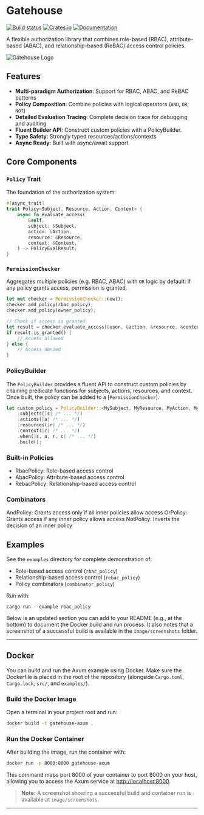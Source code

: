 # Gatehouse 

[![Build status](https://github.com/thepartly/gatehouse/actions/workflows/ci.yml/badge.svg?branch=main)](https://github.com/thepartly/gatehouse/actions/workflows/ci.yml)
[![Crates.io](https://img.shields.io/crates/v/gatehouse)](https://crates.io/crates/gatehouse)
[![Documentation](https://docs.rs/gatehouse/badge.svg)](https://docs.rs/gatehouse)

A flexible authorization library that combines role-based (RBAC), attribute-based (ABAC), and relationship-based (ReBAC) access control policies.

![Gatehouse Logo](https://raw.githubusercontent.com/thepartly/gatehouse/main/.github/logo.svg)

## Features
- **Multi-paradigm Authorization**: Support for RBAC, ABAC, and ReBAC patterns
- **Policy Composition**: Combine policies with logical operators (`AND`, `OR`, `NOT`)
- **Detailed Evaluation Tracing**: Complete decision trace for debugging and auditing
- **Fluent Builder API**: Construct custom policies with a PolicyBuilder.
- **Type Safety**: Strongly typed resources/actions/contexts
- **Async Ready**: Built with async/await support

## Core Components

### `Policy` Trait

The foundation of the authorization system:

```rust
#[async_trait]
trait Policy<Subject, Resource, Action, Context> {
    async fn evaluate_access(
        &self,
        subject: &Subject,
        action: &Action,
        resource: &Resource,
        context: &Context,
    ) -> PolicyEvalResult;
}
```

### `PermissionChecker`

Aggregates multiple policies (e.g. RBAC, ABAC) with `OR` logic by default: if any policy grants access, permission is granted.

```rust
let mut checker = PermissionChecker::new();
checker.add_policy(rbac_policy);
checker.add_policy(owner_policy);

// Check if access is granted
let result = checker.evaluate_access(&user, &action, &resource, &context).await;
if result.is_granted() {
    // Access allowed
} else {
    // Access denied
}
```

### PolicyBuilder
The `PolicyBuilder` provides a fluent API to construct custom policies by chaining predicate functions for 
subjects, actions, resources, and context. Once built, the policy can be added to a [`PermissionChecker`].

```rust
let custom_policy = PolicyBuilder::<MySubject, MyResource, MyAction, MyContext>::new("CustomPolicy")
    .subjects(|s| /* ... */)
    .actions(|a| /* ... */)
    .resources(|r| /* ... */)
    .context(|c| /* ... */)
    .when(|s, a, r, c| /* ... */)
    .build();
```

### Built-in Policies
- RbacPolicy: Role-based access control
- AbacPolicy: Attribute-based access control
- RebacPolicy: Relationship-based access control

### Combinators

AndPolicy: Grants access only if all inner policies allow access
OrPolicy: Grants access if any inner policy allows access
NotPolicy: Inverts the decision of an inner policy

## Examples

See the `examples` directory for complete demonstration of:
- Role-based access control (`rbac_policy`)
- Relationship-based access control (`rebac_policy`)
- Policy combinators (`combinator_policy`)

Run with:

```shell
cargo run --example rbac_policy
```

Below is an updated section you can add to your README (e.g., at the bottom) to document the Docker build and run process. It also notes that a screenshot of a successful build is available in the `image/screenshots` folder.

---

## Docker

You can build and run the Axum example using Docker. Make sure the Dockerfile is placed in the root of the repository (alongside `Cargo.toml`, `Cargo.lock`, `src/`, and `examples/`).

### Build the Docker Image

Open a terminal in your project root and run:

```bash
docker build -t gatehouse-axum .
```

### Run the Docker Container

After building the image, run the container with:

```bash
docker run -p 8000:8000 gatehouse-axum 
```

This command maps port 8000 of your container to port 8000 on your host, allowing you to access the Axum service at [http://localhost:8000](http://localhost:8000).

> **Note:** A screenshot showing a successful build and container run is available at `image/screenshots`.

---


